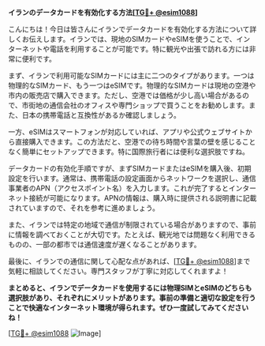 **イランのデータカードを有効化する方法[[TG💪+ @esim1088](https://t.me/s/esim1088)]**

こんにちは！今日は皆さんにイランでデータカードを有効化する方法について詳しくお伝えします。イランでは、現地のSIMカードやeSIMを使うことで、インターネットや電話を利用することが可能です。特に観光や出張で訪れる方には非常に便利です。

まず、イランで利用可能なSIMカードには主に二つのタイプがあります。一つは物理的なSIMカード、もう一つはeSIMです。物理的なSIMカードは現地の空港や市内の販売店で購入できます。ただし、空港では価格が少し高い場合があるので、市街地の通信会社のオフィスや専門ショップで買うことをお勧めします。また、日本の携帯電話と互換性があるか確認しましょう。

一方、eSIMはスマートフォンが対応していれば、アプリや公式ウェブサイトから直接購入できます。この方法だと、空港での待ち時間や言葉の壁を感じることなく簡単にセットアップできます。特に国際旅行者には便利な選択肢ですね。

データカードの有効化手順ですが、まずSIMカードまたはeSIMを購入後、初期設定を行います。通常は、携帯電話の設定画面からネットワークを選択し、通信事業者のAPN（アクセスポイント名）を入力します。これが完了するとインターネット接続が可能になります。APNの情報は、購入時に提供される説明書に記載されていますので、それを参考に進めましょう。

また、イランでは特定の地域で通信が制限されている場合がありますので、事前に情報を調べておくことが大切です。たとえば、観光地では問題なく利用できるものの、一部の都市では通信速度が遅くなることがあります。

最後に、イランでの通信に関して心配な点があれば、[[TG💪+ @esim1088](https://t.me/s/esim1088)]まで気軽に相談してください。専門スタッフが丁寧に対応してくれますよ！

**まとめると、イランでデータカードを使用するには物理SIMとeSIMのどちらも選択肢があり、それぞれにメリットがあります。事前の準備と適切な設定を行うことで快適なインターネット環境が得られます。ぜひ一度試してみてくださいね！**

[[TG💪+ @esim1088](https://t.me/s/esim1088) ![Image](https://i.postimg.cc/Y0z9fWf4/image.png)]